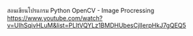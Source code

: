 สอนเขียนโปรแกรม Python OpenCV - Image Procressing  
https://www.youtube.com/watch?v=UIhSqivHLuM&list=PLltVQYLz1BMDHUbesCjIIerpHkJ7gQEQ5
